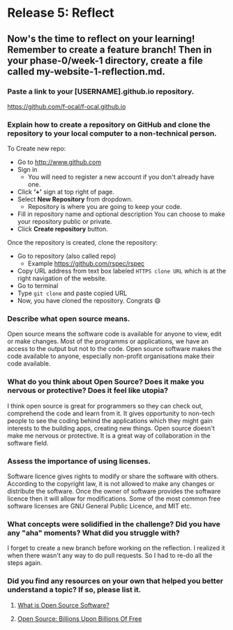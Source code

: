 # Release 5: Reflect
## Now's the time to reflect on your learning! Remember to create a feature branch! Then in your phase-0/week-1 directory, create a file called my-website-1-reflection.md.

### Paste a link to your [USERNAME].github.io repository.

https://github.com/f-ocal/f-ocal.github.io

### Explain how to create a repository on GitHub and clone the repository to your local computer to a non-technical person.

To Create new repo:
* Go to http://www.github.com
* Sign in
  * You will need to register a new account if you don't already have one.
* Click **‘+'** sign at top right of page.
* Select **New Repository** from dropdown.
  * Repository is where you are going to keep your code.
* Fill in repository name and optional description
You can choose to make your repository public or private.
* Click **Create repository** button.

Once the repository is created, clone the repository:
* Go to repository (also called repo)
  * Example https://github.com/rspec/rspec
* Copy URL address from text box labeled `HTTPS clone URL` which is at the right navigation of the website.
* Go to terminal
* Type `git clone` and paste copied URL
* Now, you have cloned the repository. Congrats :smile:

### Describe what open source means.

Open source means the software code is available for anyone to view, edit or make changes. Most of the programms or applications, we have an access to the output but not to the code. Open source software makes the code available to anyone, especially non-profit organisations make their code available.

### What do you think about Open Source? Does it make you nervous or protective? Does it feel like utopia?

I think open source is great for programmers so they can check out, comprehend the code and learn from it. It gives opportunity to non-tech people to see the coding behind the applications which they might gain interests to the building apps, creating new things. Open source doesn't make me nervous or protective. It is a great way of collaboration in the software field.

### Assess the importance of using licenses.

Software licence gives rights to modify or share the software with others. According to the copyright law, it is not allowed to make any changes or distribute the software. Once the owner of software provides the software licence then it will allow for modifications. Some of the most common free software licenses are GNU General Public Licence, and MIT etc.

### What concepts were solidified in the challenge? Did you have any "aha" moments? What did you struggle with?

I forget to create a new branch before working on the reflection. I realized it when there wasn't any way to do pull requests. So I had to re-do all the steps again.

### Did you find any resources on your own that helped you better understand a topic? If so, please list it.

1. [What is Open Source Software?](http://opensource.com/resources/what-open-source)

2. [Open Source: Billions Upon Billions Of Free](http://readwrite.com/2015/10/01/open-source-code-value)